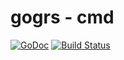 gogrs - cmd
=============

[![GoDoc](https://godoc.org/github.com/toomore/gogrs?status.svg)](https://godoc.org/github.com/toomore/gogrs/cmd)
[![Build Status](https://travis-ci.org/toomore/gogrs.svg?branch=master)](https://travis-ci.org/toomore/gogrs)

